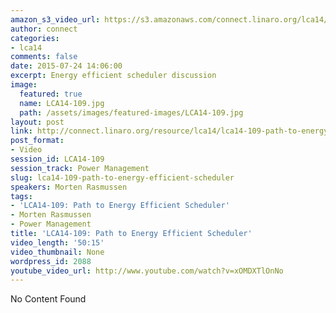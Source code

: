 ```yaml
---
amazon_s3_video_url: https://s3.amazonaws.com/connect.linaro.org/lca14/videos/03-03-Monday/LCA14-109-+Path+to+Energy+Efficient+Scheduler.mp4
author: connect
categories:
- lca14
comments: false
date: 2015-07-24 14:06:00
excerpt: Energy efficient scheduler discussion
image:
  featured: true
  name: LCA14-109.jpg
  path: /assets/images/featured-images/LCA14-109.jpg
layout: post
link: http://connect.linaro.org/resource/lca14/lca14-109-path-to-energy-efficient-scheduler/
post_format:
- Video
session_id: LCA14-109
session_track: Power Management
slug: lca14-109-path-to-energy-efficient-scheduler
speakers: Morten Rasmussen
tags:
- 'LCA14-109: Path to Energy Efficient Scheduler'
- Morten Rasmussen
- Power Management
title: 'LCA14-109: Path to Energy Efficient Scheduler'
video_length: '50:15'
video_thumbnail: None
wordpress_id: 2088
youtube_video_url: http://www.youtube.com/watch?v=xOMDXTlOnNo
---
```


No Content Found